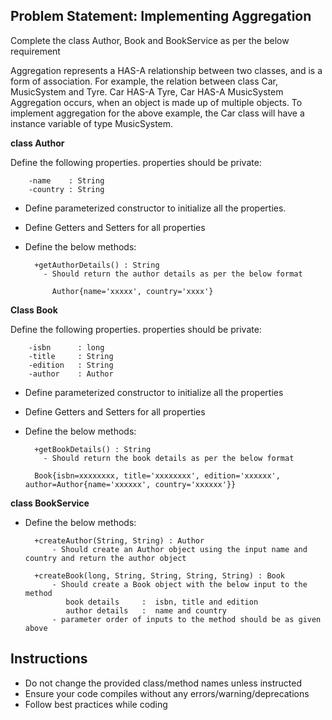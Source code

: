 ## Problem Statement: Implementing Aggregation

Complete the class Author, Book and BookService as per the below requirement

Aggregation represents a HAS-A relationship between two classes, and is a form of association. 
For example, the relation between class Car, MusicSystem and Tyre. Car HAS-A Tyre, Car HAS-A MusicSystem 
Aggregation occurs, when an object is made up of multiple objects. To implement aggregation for the above example, the Car class 
will have a instance variable of type MusicSystem.

**class Author**

Define the following properties. properties should be private:
        
        -name    : String 
        -country : String

- Define parameterized constructor to initialize all the properties. 

- Define Getters and Setters for all properties 
     
- Define the below methods:

        +getAuthorDetails() : String       
          - Should return the author details as per the below format

            Author{name='xxxxx', country='xxxx'}

**Class Book**

Define the following properties. properties should be private:

        -isbn      : long         
        -title     : String
        -edition   : String
        -author    : Author 

- Define parameterized constructor to initialize all the properties

- Define Getters and Setters for all properties 
     
- Define the below methods:

        +getBookDetails() : String       
          - Should return the book details as per the below format

        Book{isbn=xxxxxxxx, title='xxxxxxxx', edition='xxxxxx', author=Author{name='xxxxxx', country='xxxxxx'}}


**class BookService**
- Define the below methods:

        +createAuthor(String, String) : Author       
            - Should create an Author object using the input name and country and return the author object 

        +createBook(long, String, String, String, String) : Book
            - Should create a Book object with the below input to the method
               book details     :  isbn, title and edition 
               author details   :  name and country  
            - parameter order of inputs to the method should be as given above

## Instructions
- Do not change the provided class/method names unless instructed
- Ensure your code compiles without any errors/warning/deprecations 
- Follow best practices while coding